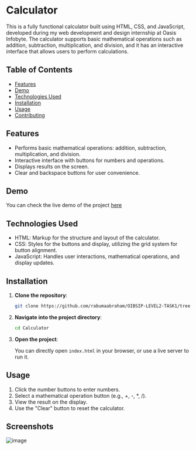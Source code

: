 # Calculator

This is a fully functional calculator built using HTML, CSS, and JavaScript, developed during my web development and design internship at Oasis Infobyte. The calculator supports basic mathematical operations such as addition, subtraction, multiplication, and division, and it has an interactive interface that allows users to perform calculations.

## Table of Contents

- [Features](#features)
- [Demo](#demo)
- [Technologies Used](#technologies-used)
- [Installation](#installation)
- [Usage](#usage)
- [Contributing](#contributing)

## Features

- Performs basic mathematical operations: addition, subtraction, multiplication, and division.
- Interactive interface with buttons for numbers and operations.
- Displays results on the screen.
- Clear and backspace buttons for user convenience.

## Demo

You can check the live demo of the project [here](https://rabumaabraham.github.io/OIBSIP-LEVEL2-TASK1/)

## Technologies Used

- HTML: Markup for the structure and layout of the calculator.
- CSS: Styles for the buttons and display, utilizing the grid system for button alignment.
- JavaScript: Handles user interactions, mathematical operations, and display updates.

## Installation

1. **Clone the repository**:

    ```bash
    git clone https://github.com/rabumaabraham/OIBSIP-LEVEL2-TASK1/tree/main
    ```

2. **Navigate into the project directory**:

    ```bash
    cd Calculator
    ```

3. **Open the project**:

    You can directly open `index.html` in your browser, or use a live server to run it.

## Usage

1. Click the number buttons to enter numbers.
2. Select a mathematical operation button (e.g., +, -, *, /).
3. View the result on the display.
4. Use the "Clear" button to reset the calculator.

## Screenshots

![image](https://github.com/user-attachments/assets/d7c4560e-da24-4197-8a32-0dcc2bb950ab)


